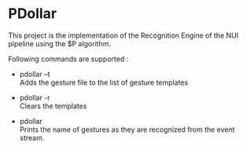 # PDollar

This project is the implementation of the Recognition Engine of the NUI pipeline using the $P algorithm. 


Following commands are supported :

  * pdollar –t <gesturefile> <br />
    Adds the gesture file to the list of gesture templates 
 
  * pdollar -r <br />
    Clears the templates 
    
  * pdollar <eventstream>  <br />
    Prints the name of gestures as they are recognized from the event stream. 
